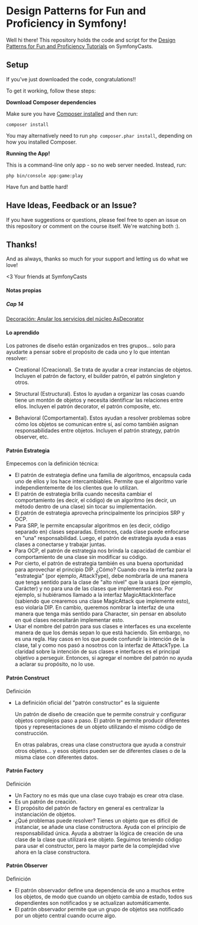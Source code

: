 # Design Patterns for Fun and Proficiency in Symfony!

Well hi there! This repository holds the code and script
for the [Design Patterns for Fun and Proficiency Tutorials](https://symfonycasts.com/screencast/design-patterns) on
SymfonyCasts.

## Setup

If you've just downloaded the code, congratulations!!

To get it working, follow these steps:

**Download Composer dependencies**

Make sure you have [Composer installed](https://getcomposer.org/download/)
and then run:

```
composer install
```

You may alternatively need to run `php composer.phar install`, depending
on how you installed Composer.

**Running the App!**

This is a command-line only app - so no web server needed. Instead, run:

```
php bin/console app:game:play
```

Have fun and battle hard!

## Have Ideas, Feedback or an Issue?

If you have suggestions or questions, please feel free to
open an issue on this repository or comment on the course
itself. We're watching both :).

## Thanks!

And as always, thanks so much for your support and letting
us do what we love!

<3 Your friends at SymfonyCasts

#### Notas propias

##### Cap 14

[Decoración: Anular los servicios del núcleo AsDecorator ](https://symfonycasts.com/es/screencast/design-patterns/as-decorator#play)

#### Lo aprendido

Los patrones de diseño están organizados en tres grupos... solo para ayudarte a pensar sobre el propósito de cada uno y
lo que intentan resolver:

* Creational (Creacional). Se trata de ayudar a crear instancias de objetos. Incluyen el patrón de factory, el builder
  patrón, el patrón singleton y otros.

* Structural (Estructural). Estos lo ayudan a organizar las cosas cuando tiene un montón de objetos y necesita
  identificar las relaciones entre ellos. Incluyen el patrón decorator, el patrón composite, etc.

* Behavioral (Comportamental). Estos ayudan a resolver problemas sobre cómo los objetos se comunican entre sí, así como
  también asignan responsabilidades entre objetos. Incluyen el patrón strategy, patrón observer, etc.

#### Patrón Estrategia

Empecemos con la definición técnica:

* El patrón de estrategia define una familia de algoritmos, encapsula cada uno de ellos y los hace intercambiables.
  Permite que el algoritmo varíe independientemente de los clientes que lo utilizan.
* El patrón de estrategia brilla cuando necesita cambiar el comportamiento (es decir, el código) de un algoritmo (es
  decir, un método dentro de una clase) sin tocar su implementación.
* El patrón de estrategia aprovecha principalmente los principios SRP y OCP.
* Para SRP, le permite encapsular algoritmos en (es decir, código separado en) clases separadas. Entonces, cada clase
  puede enfocarse en "una" responsabilidad. Luego, el patrón de estrategia ayuda a esas clases a conectarse y trabajar
  juntas.
* Para OCP, el patrón de estrategia nos brinda la capacidad de cambiar el comportamiento de una clase sin modificar su
  código.
* Por cierto, el patrón de estrategia también es una buena oportunidad para aprovechar el principio DIP. ¿Cómo? Cuando
  crea la interfaz para la "estrategia" (por ejemplo, AttackType), debe nombrarla de una manera que tenga sentido para
  la clase de "alto nivel" que la usará (por ejemplo, Carácter) y no para una de las clases que implementará eso. Por
  ejemplo, si hubiéramos llamado a la interfaz MagicAttackInterface (sabiendo que crearemos una clase MagicAttack que
  implemente esto), eso violaría DIP. En cambio, queremos nombrar la interfaz de una manera que tenga más sentido para
  Character, sin pensar en absoluto en qué clases necesitarán implementar esto.
* Usar el nombre del patrón para sus clases e interfaces es una excelente manera de que los demás sepan lo que está
  haciendo. Sin embargo, no es una regla. Hay casos en los que puede confundir la intención de la clase, tal y como nos
  pasó a nosotros con la interfaz de AttackType. La claridad sobre la intención de sus clases e interfaces es el
  principal objetivo a perseguir. Entonces, si agregar el nombre del patrón no ayuda a aclarar su propósito, no lo use.

#### Patrón Construct

Definición

* La definición oficial del "patrón constructor" es la siguiente

  Un patrón de diseño de creación que te permite construir y configurar objetos complejos paso a paso. El patrón te
  permite producir diferentes tipos y representaciones de un objeto utilizando el mismo código de construcción.

  En otras palabras, creas una clase constructora que ayuda a construir otros objetos... y esos objetos pueden ser de
  diferentes clases o de la misma clase con diferentes datos.

#### Patrón Factory

Definición

* Un Factory no es más que una clase cuyo trabajo es crear otra clase.
* Es un patrón de creación.
* El propósito del patrón de factory en general es centralizar la instanciación de objetos.
* ¿Qué problemas puede resolver? Tienes un objeto que es difícil de
  instanciar, se añade una clase constructora. Ayuda con el principio de
  responsabilidad única. Ayuda a abstraer la lógica de creación de una clase de la clase
  que utilizará ese objeto. Seguimos teniendo código para usar el constructor, pero la mayor parte de la
  complejidad vive ahora en la clase constructora.

#### Patrón Observer

Definición

* El patrón observador define una dependencia de uno a muchos entre los objetos, de modo que cuando un objeto cambia
  de estado, todos sus dependientes son notificados y se actualizan automáticamente.
* El patrón observador permite que un grupo de objetos sea notificado por un objeto central cuando ocurre algo.